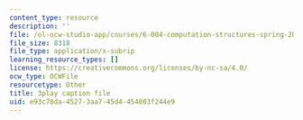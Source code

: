 ```yaml
---
content_type: resource
description: ''
file: /ol-ocw-studio-app/courses/6-004-computation-structures-spring-2017/e93c78da45273aa745d4454003f244e9_LW-8wbtPQIE.srt
file_size: 8318
file_type: application/x-subrip
learning_resource_types: []
license: https://creativecommons.org/licenses/by-nc-sa/4.0/
ocw_type: OCWFile
resourcetype: Other
title: 3play caption file
uid: e93c78da-4527-3aa7-45d4-454003f244e9
---
```

